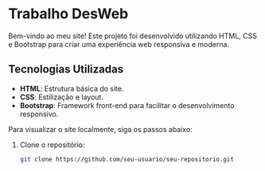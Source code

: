 # Trabalho DesWeb

Bem-vindo ao meu site! Este projeto foi desenvolvido utilizando HTML, CSS e Bootstrap para criar uma experiência web responsiva e moderna.

## Tecnologias Utilizadas

- **HTML**: Estrutura básica do site.
- **CSS**: Estilização e layout.
- **Bootstrap**: Framework front-end para facilitar o desenvolvimento responsivo.

Para visualizar o site localmente, siga os passos abaixo:

1. Clone o repositório:
   ```bash
   git clone https://github.com/seu-usuario/seu-repositorio.git
